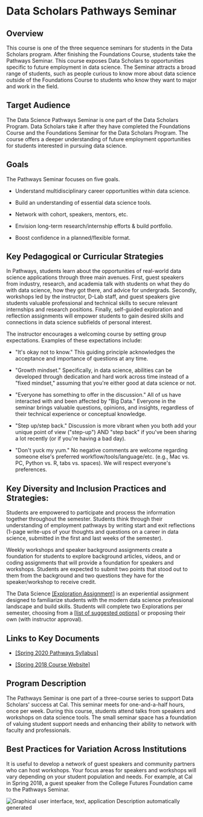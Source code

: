 # Data Scholars Pathways Seminar

## Overview

This course is one of the three sequence seminars for students in the
Data Scholars program. After finishing the Foundations Course, students
take the Pathways Seminar. This course exposes Data Scholars to
opportunities specific to future employment in data science. The Seminar
attracts a broad range of students, such as people curious to know more
about data science outside of the Foundations Course to students who
know they want to major and work in the field.

## Target Audience

The Data Science Pathways Seminar is one part of the Data Scholars
Program. Data Scholars take it after they have completed the Foundations
Course and the Foundations Seminar for the Data Scholars Program. The
course offers a deeper understanding of future employment opportunities
for students interested in pursuing data science.

## Goals

The Pathways Seminar focuses on five goals.

-   Understand multidisciplinary career opportunities within data
     science.

-   Build an understanding of essential data science tools.

-   Network with cohort, speakers, mentors, etc.

-   Envision long-term research/internship efforts & build portfolio.

-   Boost confidence in a planned/flexible format.

## Key Pedagogical or Curricular Strategies

In Pathways, students learn about the opportunities of real-world data
science applications through three main avenues. First, guest speakers
from industry, research, and academia talk with students on what they do
with data science, how they got there, and advice for undergrads.
Secondly, workshops led by the instructor, D-Lab staff, and guest
speakers give students valuable professional and technical skills to
secure relevant internships and research positions. Finally, self-guided
exploration and reflection assignments will empower students to gain
desired skills and connections in data science subfields of personal
interest.

The instructor encourages a welcoming course by setting group
expectations. Examples of these expectations include:

-   "It's okay not to know." This guiding principle acknowledges the
     acceptance and importance of questions at any time.

-   "Growth mindset." Specifically, in data science, abilities can be
     developed through dedication and hard work across time instead of
     a "fixed mindset," assuming that you're either good at data
     science or not.

-   "Everyone has something to offer in the discussion." All of us have
     interacted with and been affected by "Big Data." Everyone in the
     seminar brings valuable questions, opinions, and insights,
     regardless of their technical experience or conceptual knowledge.

-   "Step up/step back." Discussion is more vibrant when you both add
     your unique point of view ("step-up") AND "step back" if you've
     been sharing a lot recently (or if you're having a bad day).

-   "Don't yuck my yum." No negative comments are welcome regarding
     someone else's preferred workflow/tools/language/etc. (e.g., Mac
     vs. PC, Python vs. R, tabs vs. spaces). We will respect everyone's
     preferences.

## Key Diversity and Inclusion Practices and Strategies:

Students are empowered to participate and process the information
together throughout the semester. Students think through their
understanding of employment pathways by writing start and exit
reflections (1-page write-ups of your thoughts and questions on a career
in data science, submitted in the first and last weeks of the semester).

Weekly workshops and speaker background assignments create a foundation
for students to explore background articles, videos, and or coding
assignments that will provide a foundation for speakers and workshops.
Students are expected to submit two points that stood out to them from
the background and two questions they have for the speaker/workshop to
receive credit.

The Data Science [[Exploration
Assignment]](https://docs.google.com/document/d/1-metTMvzKOWQQ5AHqxQkR1o2b1HXWjAQlY1SYPM7Db8/edit)
is an experiential assignment designed to familiarize students with the
modern data science professional landscape and build skills. Students
will complete two Explorations per semester, choosing from a [[list of
suggested
options]](https://drive.google.com/a/berkeley.edu/open?id=1-metTMvzKOWQQ5AHqxQkR1o2b1HXWjAQlY1SYPM7Db8)
or proposing their own (with instructor approval).

## Links to Key Documents

-   [[Spring 2020 Pathways
     Syllabus]](https://docs.google.com/document/d/1bY23SDYibyCu1RF9l727hKCfObDyF_5fyjm-SUS7v2g/edit)

-   [[Spring 2018 Course
     Website]](https://sites.google.com/berkeley.edu/pathways/home?authuser=0)

## Program Description

The Pathways Seminar is one part of a three-course series to support
Data Scholars' success at Cal. This seminar meets for one-and-a-half
hours, once per week. During this course, students attend talks from
speakers and workshops on data science tools. The small seminar space
has a foundation of valuing student support needs and enhancing their
ability to network with faculty and professionals.

## Best Practices for Variation Across Institutions

It is useful to develop a network of guest speakers and community
partners who can host workshops. Your focus areas for speakers and
workshops will vary depending on your student population and needs. For
example, at Cal in Spring 2018, a guest speaker from the College Futures
Foundation came to the Pathways Seminar.

![Graphical user interface, text, application Description automatically
generated](../media/image21.png)
